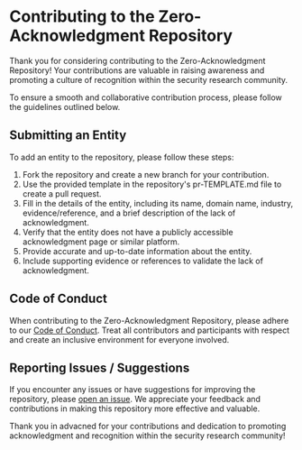 # Contributing to the Zero-Acknowledgment Repository

Thank you for considering contributing to the Zero-Acknowledgment Repository! Your contributions are valuable in raising awareness and promoting a culture of recognition within the security research community.

To ensure a smooth and collaborative contribution process, please follow the guidelines outlined below.

## Submitting an Entity

To add an entity to the repository, please follow these steps:

1. Fork the repository and create a new branch for your contribution.
2. Use the provided template in the repository's pr-TEMPLATE.md file to create a pull request.
3. Fill in the details of the entity, including its name, domain name, industry, evidence/reference, and a brief description of the lack of acknowledgment.
4. Verify that the entity does not have a publicly accessible acknowledgment page or similar platform.
5. Provide accurate and up-to-date information about the entity.
6. Include supporting evidence or references to validate the lack of acknowledgment.

## Code of Conduct

When contributing to the Zero-Acknowledgment Repository, please adhere to our [Code of Conduct](CODE_OF_CONDUCT.md). Treat all contributors and participants with respect and create an inclusive environment for everyone involved.

## Reporting Issues / Suggestions

If you encounter any issues or have suggestions for improving the repository, please [open an issue](https://github.com/DeffoN0tSt3/Zero-Acknowledgement/issues). We appreciate your feedback and contributions in making this repository more effective and valuable.

Thank you in advacned for your contributions and dedication to promoting acknowledgment and recognition within the security research community!
